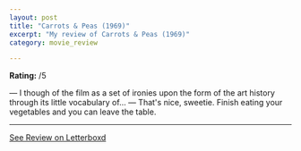 ```yaml
---
layout: post
title: "Carrots & Peas (1969)"
excerpt: "My review of Carrots & Peas (1969)"
category: movie_review

---
```


**Rating:** /5

— I though of the film as a set of ironies upon the form of the art history through its little vocabulary of...
— That's nice, sweetie. Finish eating your vegetables and you can leave the table.

<hr>

[See Review on Letterboxd](https://boxd.it/5gWRrz)
